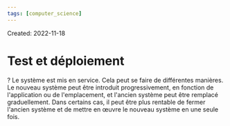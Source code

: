 ```yaml
---
tags: [computer_science] 
---
```

Created: 2022-11-18

# Test et déploiement
?
Le système est mis en service.
Cela peut se faire de différentes manières. Le nouveau système peut être introduit progressivement, en fonction de l'application ou de l'emplacement, et l'ancien système peut être remplacé graduellement.
Dans certains cas, il peut être plus rentable de fermer l'ancien système et de mettre en œuvre le nouveau système en une seule fois.
<!--SR:!2022-11-26,5,230-->